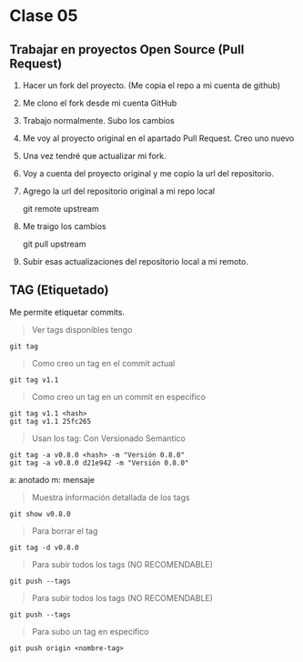 # Clase 05

## Trabajar en proyectos Open Source (Pull Request)

1. Hacer un fork del proyecto. (Me copia el repo a mi cuenta de github)
2. Me clono el fork desde mi cuenta GitHub
3. Trabajo normalmente. Subo los cambios
4. Me voy al proyecto original en el apartado Pull Request. Creo uno nuevo
5. Una vez tendré que actualizar mi fork.
6. Voy a cuenta del proyecto original y me copio la url del repositorio.
7. Agrego la url del repositorio original a mi repo local

    git remote upstream <URL-repositorio-original>

8. Me traigo los cambios

    git pull upstream <rama-que-quiero-actualizar>

9. Subir esas actualizaciones del repositorio local a mi remoto.
## TAG (Etiquetado)
Me permite etiquetar commits.

> Ver tags disponibles tengo

    git tag

> Como creo un tag en el commit actual

    git tag v1.1

> Como creo un tag en un commit en especifico

    git tag v1.1 <hash>
    git tag v1.1 25fc265

> Usan los tag: Con Versionado Semantico

    git tag -a v0.8.0 <hash> -m "Versión 0.8.0"
    git tag -a v0.8.0 d21e942 -m "Versión 0.8.0"

a: anotado
m: mensaje

> Muestra información detallada de los tags

    git show v0.8.0

> Para borrar el tag

    git tag -d v0.8.0

> Para subir todos los tags (NO RECOMENDABLE)

    git push --tags

> Para subir todos los tags (NO RECOMENDABLE)

    git push --tags

> Para subo un tag en especifico

    git push origin <nombre-tag>